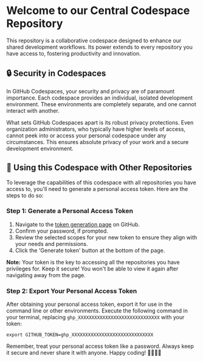 # Welcome to our Central Codespace Repository

This repository is a collaborative codespace designed to enhance our shared development workflows. Its power extends to every repository you have access to, fostering productivity and innovation.

## 🔒 Security in Codespaces

In GitHub Codespaces, your security and privacy are of paramount importance. Each codespace provides an individual, isolated development environment. These environments are completely separate, and one cannot interact with another.

What sets GitHub Codespaces apart is its robust privacy protections. Even organization administrators, who typically have higher levels of access, cannot peek into or access your personal codespace under any circumstances. This ensures absolute privacy of your work and a secure development environment.

## 🔄 Using this Codespace with Other Repositories

To leverage the capabilities of this codespace with all repositories you have access to, you'll need to generate a personal access token. Here are the steps to do so:

### Step 1: Generate a Personal Access Token

1. Navigate to the [token generation page](https://github.com/settings/tokens/new?scopes=repo,workflow,admin:org,write:packages,user,gist,notifications,admin:repo_hook,admin:public_key,admin:enterprise,audit_log,codespace,project,admin:gpg_key,admin:ssh_signing_key&description=GLUEOPS%20-%20Codespaces%20GITHUB_TOKEN) on GitHub.
2. Confirm your password, if prompted.
3. Review the selected scopes for your new token to ensure they align with your needs and permissions.
4. Click the 'Generate token' button at the bottom of the page.

**Note:** Your token is the key to accessing all the repositories you have privileges for. Keep it secure! You won't be able to view it again after navigating away from the page.

### Step 2: Export Your Personal Access Token

After obtaining your personal access token, export it for use in the command line or other environments. Execute the following command in your terminal, replacing `ghp_XXXXXXXXXXXXXXXXXXXXXXXXXXXXXX` with your token:

```
export GITHUB_TOKEN=ghp_XXXXXXXXXXXXXXXXXXXXXXXXXXXXXX
```

Remember, treat your personal access token like a password. Always keep it secure and never share it with anyone. Happy coding! 🚀💎🙌🚀
